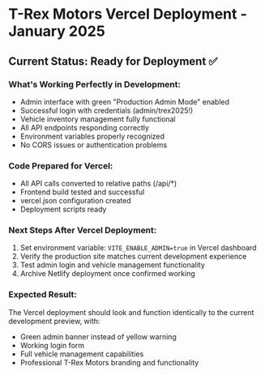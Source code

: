 # T-Rex Motors Vercel Deployment - January 2025

## Current Status: Ready for Deployment ✅

### What's Working Perfectly in Development:
- Admin interface with green "Production Admin Mode" enabled
- Successful login with credentials (admin/trex2025!)
- Vehicle inventory management fully functional
- All API endpoints responding correctly
- Environment variables properly recognized
- No CORS issues or authentication problems

### Code Prepared for Vercel:
- All API calls converted to relative paths (/api/*)
- Frontend build tested and successful
- vercel.json configuration created
- Deployment scripts ready

### Next Steps After Vercel Deployment:
1. Set environment variable: `VITE_ENABLE_ADMIN=true` in Vercel dashboard
2. Verify the production site matches current development experience
3. Test admin login and vehicle management functionality
4. Archive Netlify deployment once confirmed working

### Expected Result:
The Vercel deployment should look and function identically to the current development preview, with:
- Green admin banner instead of yellow warning
- Working login form
- Full vehicle management capabilities
- Professional T-Rex Motors branding and functionality